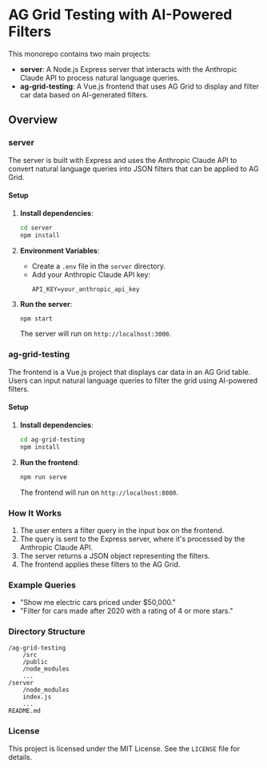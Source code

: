 
# AG Grid Testing with AI-Powered Filters

This monorepo contains two main projects: 
- **server**: A Node.js Express server that interacts with the Anthropic Claude API to process natural language queries.
- **ag-grid-testing**: A Vue.js frontend that uses AG Grid to display and filter car data based on AI-generated filters.

## Overview

### server

The server is built with Express and uses the Anthropic Claude API to convert natural language queries into JSON filters that can be applied to AG Grid. 

#### Setup

1. **Install dependencies**:
   ```bash
   cd server
   npm install
   ```

2. **Environment Variables**:
   - Create a `.env` file in the `server` directory.
   - Add your Anthropic Claude API key:
     ```
     API_KEY=your_anthropic_api_key
     ```

3. **Run the server**:
   ```bash
   npm start
   ```
   The server will run on `http://localhost:3000`.

### ag-grid-testing

The frontend is a Vue.js project that displays car data in an AG Grid table. Users can input natural language queries to filter the grid using AI-powered filters.

#### Setup

1. **Install dependencies**:
   ```bash
   cd ag-grid-testing
   npm install
   ```

2. **Run the frontend**:
   ```bash
   npm run serve
   ```
   The frontend will run on `http://localhost:8080`.

### How It Works

1. The user enters a filter query in the input box on the frontend.
2. The query is sent to the Express server, where it's processed by the Anthropic Claude API.
3. The server returns a JSON object representing the filters.
4. The frontend applies these filters to the AG Grid.

### Example Queries

- "Show me electric cars priced under $50,000."
- "Filter for cars made after 2020 with a rating of 4 or more stars."

### Directory Structure

```
/ag-grid-testing
    /src
    /public
    /node_modules
    ...
/server
    /node_modules
    index.js
    ...
README.md
```

### License

This project is licensed under the MIT License. See the `LICENSE` file for details.

